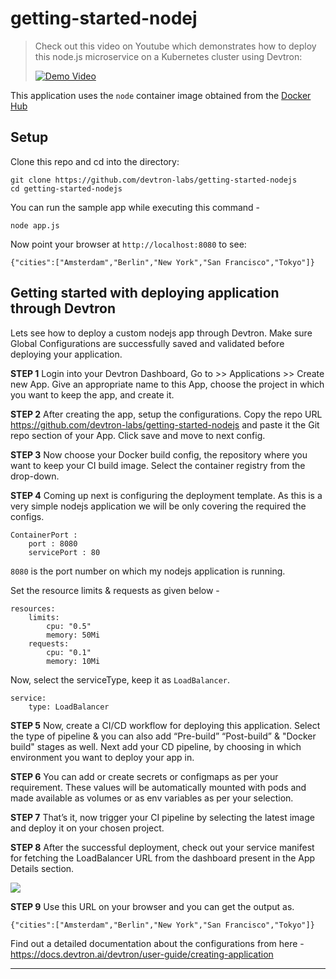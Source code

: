 # getting-started-nodej

> Check out this video on Youtube which demonstrates how to deploy this node.js microservice on a Kubernetes cluster using Devtron:
> 
> [![Demo Video](https://user-images.githubusercontent.com/71125043/162990352-93313d53-0b06-4565-9ed6-a55750002942.png)](https://www.youtube.com/watch?v=9u-pKiWV-tM&t=2s)



This application uses the `node` container image obtained from the [Docker Hub](https://hub.docker.com/_/node/)

## Setup

Clone this repo and cd into the directory:

```
git clone https://github.com/devtron-labs/getting-started-nodejs
cd getting-started-nodejs
```

You can run the sample app while executing this command -

```
node app.js
```

Now point your browser at `http://localhost:8080` to see:

```
{"cities":["Amsterdam","Berlin","New York","San Francisco","Tokyo"]}
```

## Getting started with deploying application through Devtron

Lets see how to deploy a custom nodejs app through Devtron.
Make sure Global Configurations are successfully saved and validated before deploying your application.

**STEP 1**
Login into your Devtron Dashboard, Go to >> Applications >> Create new App. Give an appropriate name to this App, choose the project in which you want to keep the app, and create it.

**STEP 2**
After creating the app, setup the configurations. Copy the repo URL https://github.com/devtron-labs/getting-started-nodejs and paste it the Git repo section of your App. Click save and move to next config.

**STEP 3**
Now choose your Docker build config, the repository where you want to keep your CI build image. Select the container registry from the drop-down.

**STEP 4**
Coming up next is configuring the deployment template. As this is a very simple nodejs application we will be only covering the required the configs.

```
ContainerPort :
    port : 8080
    servicePort : 80
```

`8080` is the port number on which my nodejs application is running.

Set the resource limits & requests as given below -

```
resources:
    limits:
        cpu: "0.5"
        memory: 50Mi
    requests:
        cpu: "0.1"
        memory: 10Mi
```

Now, select the serviceType, keep it as `LoadBalancer`.

```
service:
    type: LoadBalancer
```

**STEP 5**
Now, create a CI/CD workflow for deploying this application. Select the type of pipeline & you can also add “Pre-build” “Post-build” & "Docker build" stages as well. Next add your CD pipeline, by choosing in which environment you want to deploy your app in.

**STEP 6**
You can add or create secrets or configmaps as per your requirement. These values will be automatically mounted with pods and made available as volumes or as env variables as per your selection.

**STEP 7**
That’s it, now trigger your CI pipeline by selecting the latest image and deploy it on your chosen project.

**STEP 8**
After the successful deployment, check out your service manifest for fetching the LoadBalancer URL from the dashboard present in the App Details section.

![](/gifs/fetching_loadbalancer.gif)

**STEP 9**
Use this URL on your browser and you can get the output as.

```
{"cities":["Amsterdam","Berlin","New York","San Francisco","Tokyo"]}
```

Find out a detailed documentation about the configurations from here - https://docs.devtron.ai/devtron/user-guide/creating-application

---
